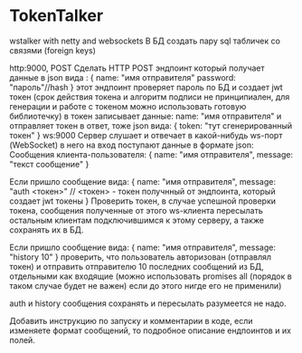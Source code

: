 # TokenTalker
wstalker with netty and websockets
В БД создать пару sql табличек со связями (foreign keys)

http:9000, POST
Сделать HTTP POST эндпоинт который получает данные в json вида :
{
    name: "имя отправителя"
    password: "пароль"//hash 
}
этот эндпоинт проверяет пароль по БД и создает jwt токен (срок действия токена и алгоритм подписи не принципиален, для генерации и работе с токеном можно использовать готовую библиотечку) в токен записывает данные: name: "имя отправителя" 
и отправляет токен в ответ, тоже json вида:
{
    token: "тут сгенерированный токен" 
}
ws:9000
Сервер слушает и отвечает в какой-нибудь ws-порт (WebSocket) в него на вход поступают данные в формате json:
Сообщения клиента-пользователя:
{
    name:       "имя отправителя",
    message:    "текст сообщение"
}

Если пришло сообщение вида:
{
    name:       "имя отправителя",
    message:    "auth <токен>" // <токен> - токен получнный от эндпоинта, который создает jwt токены
}
Проверить токен, в случае успешной проверки токена, сообщения полученные от этого ws-клиента пересылать остальным клиентам подключившимся к этому серверу, а также сохранять их в БД.

Если пришло сообщение вида:
{
    name:       "имя отправителя",
    message:    "history 10"
}
проверить, что пользователь авторизован (отправлял токен) и отправить отправителю 10 последних сообщений из БД, отдельными как входящие (можно использовать promises all (порядок в таком случае будет не важен) если до этого нигде его не применили)

auth и history сообщения сохранять и пересылать разумеется не надо.

Добавить инструкцию по запуску и комментарии в коде, если изменяете формат сообщений, то подробное описание ендпоинтов и их полей.

